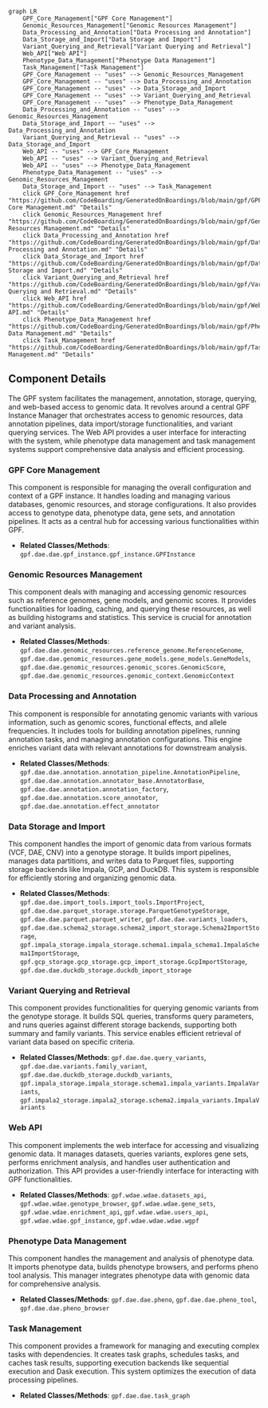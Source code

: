 ```mermaid
graph LR
    GPF_Core_Management["GPF Core Management"]
    Genomic_Resources_Management["Genomic Resources Management"]
    Data_Processing_and_Annotation["Data Processing and Annotation"]
    Data_Storage_and_Import["Data Storage and Import"]
    Variant_Querying_and_Retrieval["Variant Querying and Retrieval"]
    Web_API["Web API"]
    Phenotype_Data_Management["Phenotype Data Management"]
    Task_Management["Task Management"]
    GPF_Core_Management -- "uses" --> Genomic_Resources_Management
    GPF_Core_Management -- "uses" --> Data_Processing_and_Annotation
    GPF_Core_Management -- "uses" --> Data_Storage_and_Import
    GPF_Core_Management -- "uses" --> Variant_Querying_and_Retrieval
    GPF_Core_Management -- "uses" --> Phenotype_Data_Management
    Data_Processing_and_Annotation -- "uses" --> Genomic_Resources_Management
    Data_Storage_and_Import -- "uses" --> Data_Processing_and_Annotation
    Variant_Querying_and_Retrieval -- "uses" --> Data_Storage_and_Import
    Web_API -- "uses" --> GPF_Core_Management
    Web_API -- "uses" --> Variant_Querying_and_Retrieval
    Web_API -- "uses" --> Phenotype_Data_Management
    Phenotype_Data_Management -- "uses" --> Genomic_Resources_Management
    Data_Storage_and_Import -- "uses" --> Task_Management
    click GPF_Core_Management href "https://github.com/CodeBoarding/GeneratedOnBoardings/blob/main/gpf/GPF Core Management.md" "Details"
    click Genomic_Resources_Management href "https://github.com/CodeBoarding/GeneratedOnBoardings/blob/main/gpf/Genomic Resources Management.md" "Details"
    click Data_Processing_and_Annotation href "https://github.com/CodeBoarding/GeneratedOnBoardings/blob/main/gpf/Data Processing and Annotation.md" "Details"
    click Data_Storage_and_Import href "https://github.com/CodeBoarding/GeneratedOnBoardings/blob/main/gpf/Data Storage and Import.md" "Details"
    click Variant_Querying_and_Retrieval href "https://github.com/CodeBoarding/GeneratedOnBoardings/blob/main/gpf/Variant Querying and Retrieval.md" "Details"
    click Web_API href "https://github.com/CodeBoarding/GeneratedOnBoardings/blob/main/gpf/Web API.md" "Details"
    click Phenotype_Data_Management href "https://github.com/CodeBoarding/GeneratedOnBoardings/blob/main/gpf/Phenotype Data Management.md" "Details"
    click Task_Management href "https://github.com/CodeBoarding/GeneratedOnBoardings/blob/main/gpf/Task Management.md" "Details"
```

## Component Details

The GPF system facilitates the management, annotation, storage, querying, and web-based access to genomic data. It revolves around a central GPF Instance Manager that orchestrates access to genomic resources, data annotation pipelines, data import/storage functionalities, and variant querying services. The Web API provides a user interface for interacting with the system, while phenotype data management and task management systems support comprehensive data analysis and efficient processing.

### GPF Core Management
This component is responsible for managing the overall configuration and context of a GPF instance. It handles loading and managing various databases, genomic resources, and storage configurations. It also provides access to genotype data, phenotype data, gene sets, and annotation pipelines. It acts as a central hub for accessing various functionalities within GPF.
- **Related Classes/Methods**: `gpf.dae.dae.gpf_instance.gpf_instance.GPFInstance`

### Genomic Resources Management
This component deals with managing and accessing genomic resources such as reference genomes, gene models, and genomic scores. It provides functionalities for loading, caching, and querying these resources, as well as building histograms and statistics. This service is crucial for annotation and variant analysis.
- **Related Classes/Methods**: `gpf.dae.dae.genomic_resources.reference_genome.ReferenceGenome`, `gpf.dae.dae.genomic_resources.gene_models.gene_models.GeneModels`, `gpf.dae.dae.genomic_resources.genomic_scores.GenomicScore`, `gpf.dae.dae.genomic_resources.genomic_context.GenomicContext`

### Data Processing and Annotation
This component is responsible for annotating genomic variants with various information, such as genomic scores, functional effects, and allele frequencies. It includes tools for building annotation pipelines, running annotation tasks, and managing annotation configurations. This engine enriches variant data with relevant annotations for downstream analysis.
- **Related Classes/Methods**: `gpf.dae.dae.annotation.annotation_pipeline.AnnotationPipeline`, `gpf.dae.dae.annotation.annotator_base.AnnotatorBase`, `gpf.dae.dae.annotation.annotation_factory`, `gpf.dae.dae.annotation.score_annotator`, `gpf.dae.dae.annotation.effect_annotator`

### Data Storage and Import
This component handles the import of genomic data from various formats (VCF, DAE, CNV) into a genotype storage. It builds import pipelines, manages data partitions, and writes data to Parquet files, supporting storage backends like Impala, GCP, and DuckDB. This system is responsible for efficiently storing and organizing genomic data.
- **Related Classes/Methods**: `gpf.dae.dae.import_tools.import_tools.ImportProject`, `gpf.dae.dae.parquet_storage.storage.ParquetGenotypeStorage`, `gpf.dae.dae.parquet.parquet_writer`, `gpf.dae.dae.variants_loaders`, `gpf.dae.dae.schema2_storage.schema2_import_storage.Schema2ImportStorage`, `gpf.impala_storage.impala_storage.schema1.impala_schema1.ImpalaSchema1ImportStorage`, `gpf.gcp_storage.gcp_storage.gcp_import_storage.GcpImportStorage`, `gpf.dae.dae.duckdb_storage.duckdb_import_storage`

### Variant Querying and Retrieval
This component provides functionalities for querying genomic variants from the genotype storage. It builds SQL queries, transforms query parameters, and runs queries against different storage backends, supporting both summary and family variants. This service enables efficient retrieval of variant data based on specific criteria.
- **Related Classes/Methods**: `gpf.dae.dae.query_variants`, `gpf.dae.dae.variants.family_variant`, `gpf.dae.dae.duckdb_storage.duckdb_variants`, `gpf.impala_storage.impala_storage.schema1.impala_variants.ImpalaVariants`, `gpf.impala2_storage.impala2_storage.schema2.impala_variants.ImpalaVariants`

### Web API
This component implements the web interface for accessing and visualizing genomic data. It manages datasets, queries variants, explores gene sets, performs enrichment analysis, and handles user authentication and authorization. This API provides a user-friendly interface for interacting with GPF functionalities.
- **Related Classes/Methods**: `gpf.wdae.wdae.datasets_api`, `gpf.wdae.wdae.genotype_browser`, `gpf.wdae.wdae.gene_sets`, `gpf.wdae.wdae.enrichment_api`, `gpf.wdae.wdae.users_api`, `gpf.wdae.wdae.gpf_instance`, `gpf.wdae.wdae.wdae.wgpf`

### Phenotype Data Management
This component handles the management and analysis of phenotype data. It imports phenotype data, builds phenotype browsers, and performs pheno tool analysis. This manager integrates phenotype data with genomic data for comprehensive analysis.
- **Related Classes/Methods**: `gpf.dae.dae.pheno`, `gpf.dae.dae.pheno_tool`, `gpf.dae.dae.pheno_browser`

### Task Management
This component provides a framework for managing and executing complex tasks with dependencies. It creates task graphs, schedules tasks, and caches task results, supporting execution backends like sequential execution and Dask execution. This system optimizes the execution of data processing pipelines.
- **Related Classes/Methods**: `gpf.dae.dae.task_graph`